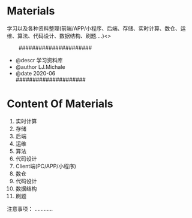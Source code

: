# Materials
学习以及各种资料整理(前端/APP/小程序、后端、存储、实时计算、数仓、运维、算法、代码设计、数据结构、刷题....)<>

&nbsp;&nbsp;&nbsp;&nbsp;&nbsp;&nbsp;&nbsp;&nbsp;######################
- @descr  学习资料库<br>
- @author LJ.Michale<br>
- @date 2020-06 <br>
#####################

# Content Of Materials
1. 实时计算
2. 存储
3. 后端
4. 运维
5. 算法
9. 代码设计
10. Client端(PC/APP/小程序)
11. 数仓
12. 代码设计
13. 数据结构
14. 刷题


注意事项：
............


